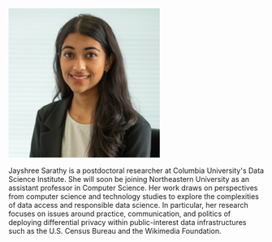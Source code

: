 <img class="profile-custom" src="profile.png">

Jayshree Sarathy is a postdoctoral researcher at Columbia University's Data Science Institute. 
She will soon be joining Northeastern University as an assistant professor in Computer Science. 
Her work draws on perspectives from computer science and technology studies to explore the complexities of data access and responsible data science. 
In particular, her research focuses on issues around practice, communication, and politics of deploying differential privacy within public-interest data infrastructures such as the U.S. Census Bureau and the Wikimedia Foundation.
